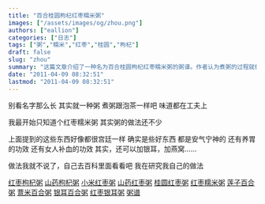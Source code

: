 ```yaml
---
title: "百合桂圆枸杞红枣糯米粥"
images: ["/assets/images/og/zhou.png"]
authors: ["eallion"]
categories: ["日志"]
tags: ["粥","糯米","红枣","桂圆","枸杞"]
draft: false
slug: "zhou"
summary: "这篇文章介绍了一种名为百合桂圆枸杞红枣糯米粥的粥谱。作者认为煮粥的过程就像泡茶一样，味道取决于方法。粥中的成分包括红枣、糯米、桂圆、山药、小米、莲子、薏米和银耳，它们被认为能够安抚情绪、养胃和补血。作者还提到了其他可加入粥中的食材，并建议读者查找相关做法。作者对红枣枸杞粥、山药枸杞粥、小米红枣粥、山药红枣粥、桂圆红枣粥、红枣糯米粥、莲子百合粥、薏米百合粥、银耳百合粥和红枣银耳粥进行了研究。"
date: "2011-04-09 08:32:51"
lastmod: "2011-04-09 08:32:51"
---
```


别看名字那么长
其实就一种粥
煮粥跟泡茶一样吧
味道都在工夫上

我最开始只知道个红枣糯米粥
其实粥的做法还不少

上面提到的这些东西好像都很宫廷一样
确实是些好东西
都是安气宁神的
还有养胃的功效
还有女人补血的功效
其实，还可以加银耳，加燕窝……

做法我就不说了，自己去百科里面看看吧
我在研究我自己的做法

[红枣枸杞粥](http://baike.baidu.com/view/2881543.htm)
[山药枸杞粥](http://baike.baidu.com/view/103289.htm)
[小米红枣粥](http://baike.baidu.com/view/616565.htm)
[山药红枣粥](http://baike.baidu.com/view/4692542.htm)
[桂圆红枣粥](http://baike.baidu.com/view/5020657.htm)
[红枣糯米粥](http://baike.baidu.com/view/1642148.htm)
[莲子百合粥](http://baike.baidu.com/view/2065395.htm)
[薏米百合粥](http://baike.baidu.com/view/427877.htm)
[银耳百合粥](http://baike.baidu.com/view/4877501.htm)
[红枣银耳粥](http://baike.baidu.com/view/1592023.htm)
[粥谱 </strong>](http://www.chinabaike.com/article/39/121/Article_121_1.html)
